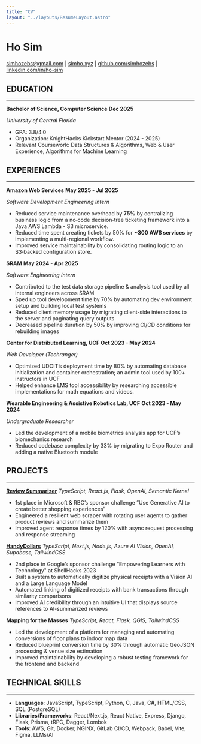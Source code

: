 ```yaml
---
title: "CV"
layout: "../layouts/ResumeLayout.astro"
---
```


# Ho Sim

simhozebs@gmail.com | [simho.xyz](https://simho.xyz) | [github.com/simhozebs](https://github.com/simhozebs) | [linkedin.com/in/ho-sim](https://linkedin.com/in/ho-sim)

## EDUCATION

---

**Bachelor of Science, Computer Science** **Dec 2025**

_University of Central Florida_

- GPA: 3.8/4.0
- Organization: KnightHacks Kickstart Mentor (2024 - 2025)
- Relevant Coursework: Data Structures & Algorithms, Web & User Experience, Algorithms for Machine Learning

## EXPERIENCES

---

**Amazon Web Services** **May 2025 - Jul 2025**

_Software Development Engineering Intern_

- Reduced service maintenance overhead by **75%** by centralizing business logic from a no‑code decision‑tree ticketing framework into a Java AWS Lambda - S3 microservice.
- Reduced time spent creating tickets by 50% for **~300 AWS services** by implementing a multi-regional workflow.
- Improved service maintainability by consolidating routing logic to an S3‑backed configuration store.

**SRAM** **May 2024 - Apr 2025**

_Software Engineering Intern_

- Contributed to the test data storage pipeline & analysis tool used by all internal engineers across SRAM
- Sped up tool development time by 70% by automating dev environment setup and building local test systems
- Reduced client memory usage by migrating client-side interactions to the server and paginating query outputs
- Decreased pipeline duration by 50% by improving CI/CD conditions for rebuilding images

**Center for Distributed Learning, UCF** **Oct 2023 - May 2024**

_Web Developer (Techranger)_

- Optimized UDOIT’s deployment time by 80% by automating database initialization and container orchestration; an admin tool used by 100+ instructors in UCF
- Helped enhance LMS tool accessibility by researching accessible implementations for math equations and videos.

**Wearable Engineering & Assistive Robotics Lab, UCF** **Oct 2023 - May 2024**

_Undergraduate Researcher_

- Led the development of a mobile biometrics analysis app for UCF’s biomechanics research
- Reduced codebase complexity by 33% by migrating to Expo Router and adding a native Bluetooth module

## PROJECTS

---

**[Review Summarizer](https://devpost.com/software/review-generator-9000)** _TypeScript, React.js, Flask, OpenAI, Semantic Kernel_

- 1st place in Microsoft & RBC’s sponsor challenge ”Use Generative AI to create better shopping experiences”
- Engineered a resilient web scraper with rotating user agents to gather product reviews and summarize them
- Improved agent response times by 120% with async request processing and response streaming

**[HandyDollars](https://devpost.com/software/handydollar)** _TypeScript, Next.js, Node.js, Azure AI Vision, OpenAI, Supabase, TailwindCSS_

- 2nd place in Google’s sponsor challenge “Empowering Learners with Technology" at ShellHacks 2023
- Built a system to automatically digitize physical receipts with a Vision AI and a Large Language Model
- Automated linking of digitized receipts with bank transactions through similarity comparisons
- Improved AI credibility through an intuitive UI that displays source references to AI-summarized reviews

**Mapping for the Masses** _TypeScript, React, Flask, QGIS, TailwindCSS_

- Led the development of a platform for managing and automating conversions of floor plans to indoor map data
- Reduced blueprint conversion time by 30% through automatic GeoJSON processing & venue size estimation
- Improved maintainability by developing a robust testing framework for the frontend and backend

## TECHNICAL SKILLS

---

- **Languages**: JavaScript, TypeScript, Python, C, Java, C#, HTML/CSS, SQL (PostgreSQL)
- **Libraries/Frameworks**: React/Next.js, React Native, Express, Django, Flask, Prisma, tRPC, Dagger, Lombok
- **Tools**: AWS, Git, Docker, NGINX, GitLab CI/CD, Webpack, Babel, Vite, Figma, LLMs/AI
